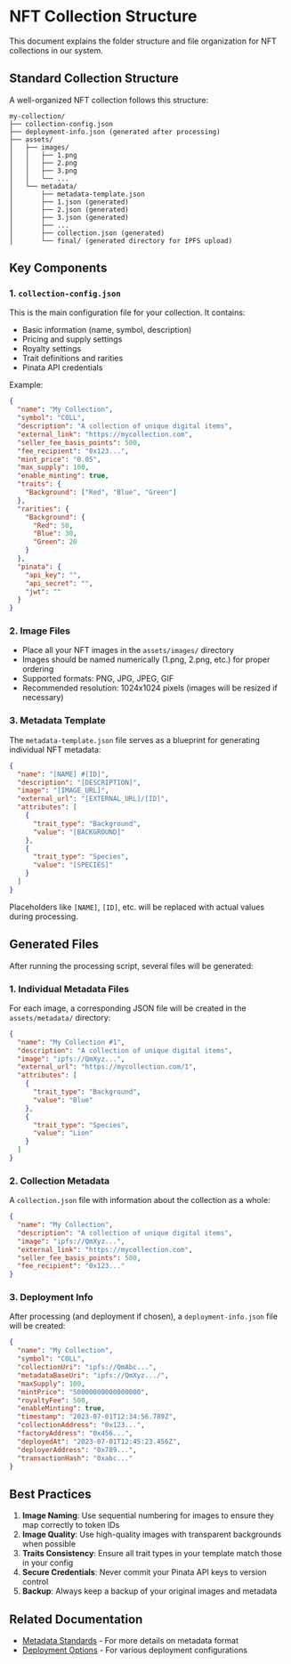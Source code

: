# NFT Collection Structure

This document explains the folder structure and file organization for NFT collections in our system.

## Standard Collection Structure

A well-organized NFT collection follows this structure:

```
my-collection/
├── collection-config.json
├── deployment-info.json (generated after processing)
├── assets/
│   ├── images/
│   │   ├── 1.png
│   │   ├── 2.png
│   │   ├── 3.png
│   │   └── ...
│   └── metadata/
│       ├── metadata-template.json
│       ├── 1.json (generated)
│       ├── 2.json (generated)
│       ├── 3.json (generated)
│       ├── ...
│       ├── collection.json (generated)
│       └── final/ (generated directory for IPFS upload)
```

## Key Components

### 1. `collection-config.json`

This is the main configuration file for your collection. It contains:

- Basic information (name, symbol, description)
- Pricing and supply settings
- Royalty settings
- Trait definitions and rarities
- Pinata API credentials

Example:

```json
{
  "name": "My Collection",
  "symbol": "COLL",
  "description": "A collection of unique digital items",
  "external_link": "https://mycollection.com",
  "seller_fee_basis_points": 500,
  "fee_recipient": "0x123...",
  "mint_price": "0.05",
  "max_supply": 100,
  "enable_minting": true,
  "traits": {
    "Background": ["Red", "Blue", "Green"]
  },
  "rarities": {
    "Background": {
      "Red": 50,
      "Blue": 30,
      "Green": 20
    }
  },
  "pinata": {
    "api_key": "",
    "api_secret": "",
    "jwt": ""
  }
}
```

### 2. Image Files

- Place all your NFT images in the `assets/images/` directory
- Images should be named numerically (1.png, 2.png, etc.) for proper ordering
- Supported formats: PNG, JPG, JPEG, GIF
- Recommended resolution: 1024x1024 pixels (images will be resized if necessary)

### 3. Metadata Template

The `metadata-template.json` file serves as a blueprint for generating individual NFT metadata:

```json
{
  "name": "[NAME] #[ID]",
  "description": "[DESCRIPTION]",
  "image": "[IMAGE_URL]",
  "external_url": "[EXTERNAL_URL]/[ID]",
  "attributes": [
    {
      "trait_type": "Background",
      "value": "[BACKGROUND]"
    },
    {
      "trait_type": "Species",
      "value": "[SPECIES]"
    }
  ]
}
```

Placeholders like `[NAME]`, `[ID]`, etc. will be replaced with actual values during processing.

## Generated Files

After running the processing script, several files will be generated:

### 1. Individual Metadata Files

For each image, a corresponding JSON file will be created in the `assets/metadata/` directory:

```json
{
  "name": "My Collection #1",
  "description": "A collection of unique digital items",
  "image": "ipfs://QmXyz...",
  "external_url": "https://mycollection.com/1",
  "attributes": [
    {
      "trait_type": "Background",
      "value": "Blue"
    },
    {
      "trait_type": "Species",
      "value": "Lion"
    }
  ]
}
```

### 2. Collection Metadata

A `collection.json` file with information about the collection as a whole:

```json
{
  "name": "My Collection",
  "description": "A collection of unique digital items",
  "image": "ipfs://QmXyz...",
  "external_link": "https://mycollection.com",
  "seller_fee_basis_points": 500,
  "fee_recipient": "0x123..."
}
```

### 3. Deployment Info

After processing (and deployment if chosen), a `deployment-info.json` file will be created:

```json
{
  "name": "My Collection",
  "symbol": "COLL",
  "collectionUri": "ipfs://QmAbc...",
  "metadataBaseUri": "ipfs://QmXyz.../",
  "maxSupply": 100,
  "mintPrice": "50000000000000000",
  "royaltyFee": 500,
  "enableMinting": true,
  "timestamp": "2023-07-01T12:34:56.789Z",
  "collectionAddress": "0x123...",
  "factoryAddress": "0x456...",
  "deployedAt": "2023-07-01T12:45:23.456Z",
  "deployerAddress": "0x789...",
  "transactionHash": "0xabc..."
}
```

## Best Practices

1. **Image Naming**: Use sequential numbering for images to ensure they map correctly to token IDs
2. **Image Quality**: Use high-quality images with transparent backgrounds when possible
3. **Traits Consistency**: Ensure all trait types in your template match those in your config
4. **Secure Credentials**: Never commit your Pinata API keys to version control
5. **Backup**: Always keep a backup of your original images and metadata

## Related Documentation

- [Metadata Standards](metadata-standards.md) - For more details on metadata format
- [Deployment Options](deployment-options.md) - For various deployment configurations
